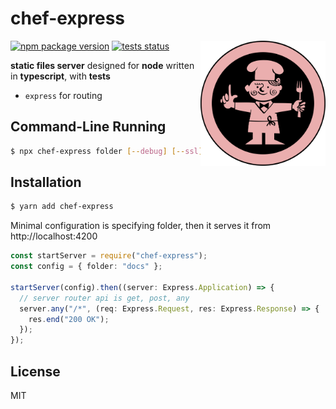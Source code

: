 # chef-express

<img style="max-width: 100%; float: right;" src="https://raw.githubusercontent.com/chef-js/core/main/chef.svg" alt="kisscc0" width="200" height="200" />

<a href="https://badge.fury.io/js/chef-express"><img src="https://badge.fury.io/js/chef-express.svg" alt="npm package version" /></a> <a href="https://circleci.com/gh/chef-js/express"><img src="https://circleci.com/gh/chef-js/express.svg?style=shield" alt="tests status" /></a>

**static files server** designed for **node** written in **typescript**, with **tests**

- `express` for routing

## Command-Line Running

```bash
$ npx chef-express folder [--debug] [--ssl] [--port 443] [--maxCacheSize 0]
```

## Installation

```bash
$ yarn add chef-express
```

Minimal configuration is specifying folder, then it serves it from http://localhost:4200

```ts
const startServer = require("chef-express");
const config = { folder: "docs" };

startServer(config).then((server: Express.Application) => {
  // server router api is get, post, any
  server.any("/*", (req: Express.Request, res: Express.Response) => {
    res.end("200 OK");
  });
});
```

## License

MIT
